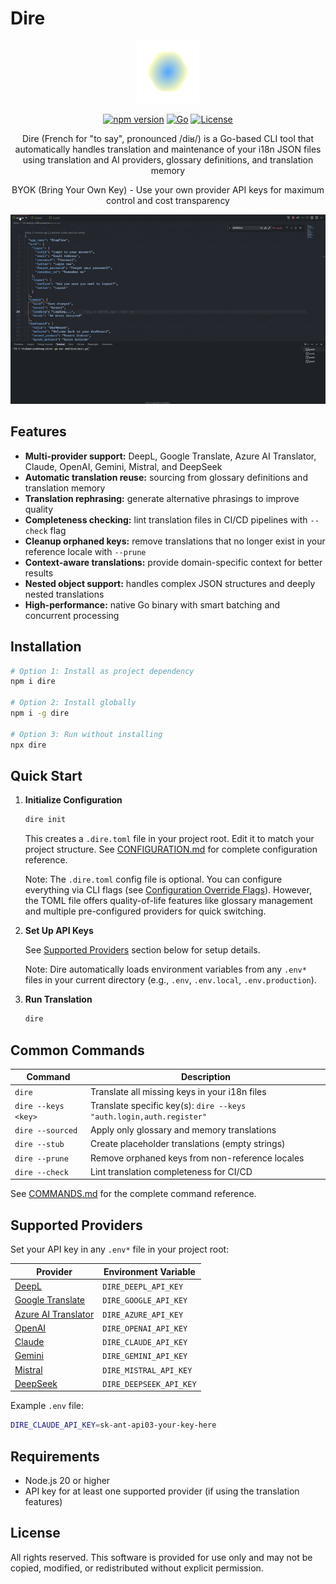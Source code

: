 # Dire

<p align="center">
<img src="https://raw.githubusercontent.com/juliandreas/dire-cli/refs/heads/main/assets/dire.png" alt="Dire Logo">
</p>

<p align="center">
    <a href="https://www.npmjs.com/package/dire"><img src="https://img.shields.io/npm/v/dire" alt="npm version"></a>
    <a href="https://github.com/juliandreas/dire-cli"><img src="https://img.shields.io/badge/language-Go-00ADD8?logo=go" alt="Go"></a>
    <a href="https://github.com/juliandreas/dire-cli/blob/main/LICENSE"><img src="https://img.shields.io/badge/license-freeware-black" alt="License"></a>
</p>

<p align="center">
Dire (French for "to say", pronounced /diʁ/) is a Go-based CLI tool that automatically handles translation and maintenance of your i18n JSON files using translation and AI providers, glossary definitions, and translation memory
</p>

<p align="center">
BYOK (Bring Your Own Key) - Use your own provider API keys for maximum control and cost transparency
</p>

<p align="center">
<img src="https://raw.githubusercontent.com/juliandreas/dire-cli/refs/heads/main/assets/demo.gif" alt="Dire Demo" width="800">
</p>

## Features

- **Multi-provider support:** DeepL, Google Translate, Azure AI Translator, Claude, OpenAI, Gemini, Mistral, and DeepSeek
- **Automatic translation reuse:** sourcing from glossary definitions and translation memory
- **Translation rephrasing:** generate alternative phrasings to improve quality
- **Completeness checking:** lint translation files in CI/CD pipelines with `--check` flag
- **Cleanup orphaned keys:** remove translations that no longer exist in your reference locale with `--prune`
- **Context-aware translations:** provide domain-specific context for better results
- **Nested object support:** handles complex JSON structures and deeply nested translations
- **High-performance:** native Go binary with smart batching and concurrent processing

## Installation

```bash
# Option 1: Install as project dependency
npm i dire

# Option 2: Install globally
npm i -g dire

# Option 3: Run without installing
npx dire
```

## Quick Start

1. **Initialize Configuration**

   ```bash
   dire init
   ```

   This creates a `.dire.toml` file in your project root. Edit it to match your project structure. See [CONFIGURATION.md](docs/CONFIGURATION.md) for complete configuration reference.

   Note: The `.dire.toml` config file is optional. You can configure everything via CLI flags (see [Configuration Override Flags](docs/COMMANDS.md#configuration-override-flags)). However, the TOML file offers quality-of-life features like glossary management and multiple pre-configured providers for quick switching.

2. **Set Up API Keys**

   See [Supported Providers](#supported-providers) section below for setup details.

   Note: Dire automatically loads environment variables from any `.env*` files in your current directory (e.g., `.env`, `.env.local`, `.env.production`).

3. **Run Translation**

   ```bash
   dire
   ```

## Common Commands

| Command             | Description                                                         |
| ------------------- | ------------------------------------------------------------------- |
| `dire`              | Translate all missing keys in your i18n files                       |
| `dire --keys <key>` | Translate specific key(s): `dire --keys "auth.login,auth.register"` |
| `dire --sourced`    | Apply only glossary and memory translations                         |
| `dire --stub`       | Create placeholder translations (empty strings)                     |
| `dire --prune`      | Remove orphaned keys from non-reference locales                     |
| `dire --check`      | Lint translation completeness for CI/CD                             |

See [COMMANDS.md](docs/COMMANDS.md) for the complete command reference.

## Supported Providers

Set your API key in any `.env*` file in your project root:

| Provider                                                                                    | Environment Variable    |
| ------------------------------------------------------------------------------------------- | ----------------------- |
| [DeepL](https://www.deepl.com/)                                                             | `DIRE_DEEPL_API_KEY`    |
| [Google Translate](https://cloud.google.com/translate)                                      | `DIRE_GOOGLE_API_KEY`   |
| [Azure AI Translator](https://azure.microsoft.com/en-us/products/ai-services/ai-translator) | `DIRE_AZURE_API_KEY`    |
| [OpenAI](https://openai.com/)                                                               | `DIRE_OPENAI_API_KEY`   |
| [Claude](https://www.anthropic.com/)                                                        | `DIRE_CLAUDE_API_KEY`   |
| [Gemini](https://gemini.google.com/)                                                        | `DIRE_GEMINI_API_KEY`   |
| [Mistral](https://mistral.ai/)                                                              | `DIRE_MISTRAL_API_KEY`  |
| [DeepSeek](https://deepseek.com/)                                                           | `DIRE_DEEPSEEK_API_KEY` |

Example `.env` file:

```bash
DIRE_CLAUDE_API_KEY=sk-ant-api03-your-key-here
```

## Requirements

- Node.js 20 or higher
- API key for at least one supported provider (if using the translation features)

## License

All rights reserved. This software is provided for use only and may not be copied, modified, or redistributed without explicit permission.
